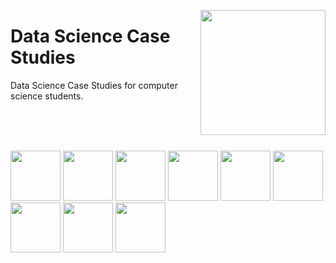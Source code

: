 <img align="right" width="200" src="https://github.com/cs-MohamedAyman/cs-MohamedAyman/blob/main/repos-logos/data-science-case-studies.jpg"></img>

# Data Science Case Studies
Data Science Case Studies for computer science students.

<br><br><br>

<img width="80" height="80" src="https://github.com/cs-MohamedAyman/Data-Science-Case-Studies/tree/main/org-logos/kaggle.jpg"></img>
<img width="80" height="80" src="https://github.com/cs-MohamedAyman/Data-Science-Case-Studies/tree/main/org-logos/uci-machine-learning.jpg"></img>
<img width="80" height="80" src="https://github.com/cs-MohamedAyman/Data-Science-Case-Studies/tree/main/org-logos/idao.jpg"></img>
<img width="80" height="80" src="https://github.com/cs-MohamedAyman/Data-Science-Case-Studies/tree/main/org-logos/codalab.jpg"></img>
<img width="80" height="80" src="https://github.com/cs-MohamedAyman/Data-Science-Case-Studies/tree/main/org-logos/tianchi.jpg"></img>
<img width="80" height="80" src="https://github.com/cs-MohamedAyman/Data-Science-Case-Studies/tree/main/org-logos/machinehack.jpg"></img>
<img width="80" height="80" src="https://github.com/cs-MohamedAyman/Data-Science-Case-Studies/tree/main/org-logos/iron-viz.jpg"></img>
<img width="80" height="80" src="https://github.com/cs-MohamedAyman/Data-Science-Case-Studies/tree/main/org-logos/datahack.jpg"></img>
<img width="80" height="80" src="https://github.com/cs-MohamedAyman/Data-Science-Case-Studies/tree/main/org-logos/drivendata.jpg"></img>
<br><br><br><br>
